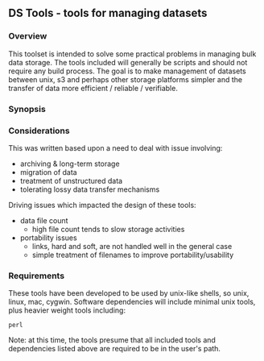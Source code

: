 ## DS Tools - tools for managing datasets

### Overview

This toolset is intended to solve some practical problems in managing
bulk data storage.  The tools included will generally be scripts and
should not require any build process.  The goal is to make management
of datasets between unix, s3 and perhaps other storage platforms
simpler and the transfer of data more efficient / reliable /
verifiable.

### Synopsis


### Considerations

This was written based upon a need to deal with issue involving:
 * archiving & long-term storage
 * migration of data
 * treatment of unstructured data
 * tolerating lossy data transfer mechanisms

Driving issues which impacted the design of these tools:
 * data file count
   * high file count tends to slow storage activities
 * portability issues
   * links, hard and soft, are not handled well in the general case
   * simple treatment of filenames to improve portability/usability

### Requirements

These tools have been developed to be used by unix-like shells, so unix,
linux, mac, cygwin.  Software dependencies will include minimal unix
tools, plus heavier weight tools including:

    perl

Note: at this time, the tools presume that all included tools and
dependencies listed above are required to be in the user's path.
